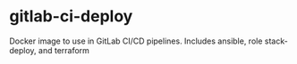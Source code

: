 # gitlab-ci-deploy
Docker image to use in GitLab CI/CD pipelines. Includes ansible, role stack-deploy, and terraform

